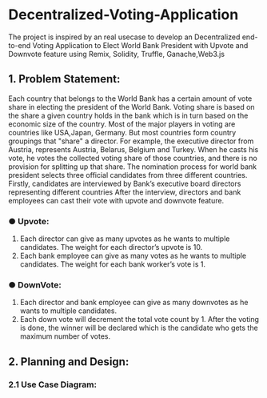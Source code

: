 # Decentralized-Voting-Application
The project is inspired by an real usecase to develop an Decentralized end-to-end Voting Application to Elect World Bank President with Upvote and Downvote feature using Remix, Solidity, Truffle, Ganache,Web3.js
 
## 1. Problem Statement: 
Each country that belongs to the World Bank has a certain amount of vote share in electing the president of the World Bank. Voting share is based on the share a given country holds in the bank which is in turn based on the economic size of the country. Most of the major players in voting are countries like USA,Japan, Germany. But most countries form country groupings that "share" a director. For example, the               executive director from Austria, represents Austria, Belarus, Belgium and Turkey. When he casts his vote, he votes the collected voting share of those countries, and there is no provision for splitting up that share. The nomination process for world bank president selects three official candidates from three different countries. 
Firstly, candidates are interviewed by Bank’s executive board directors representing different countries
After the interview, directors and bank employees can cast their vote with upvote and downvote feature.
### ● Upvote: 
1. Each director can give as many upvotes as he wants to multiple candidates. The weight for each director’s upvote is 10. 
2. Each bank employee can give as many votes as he wants to multiple candidates. The weight for each bank worker’s vote is 1.
### ● DownVote: 
1. Each director and bank employee can give as many downvotes as he wants to multiple candidates. 
2. Each down vote will decrement the total vote count by 1. 
After the voting is done, the winner will be declared which is the candidate who gets the maximum number of votes.

## 2. Planning and Design: 

### 2.1 Use Case Diagram: 


 
